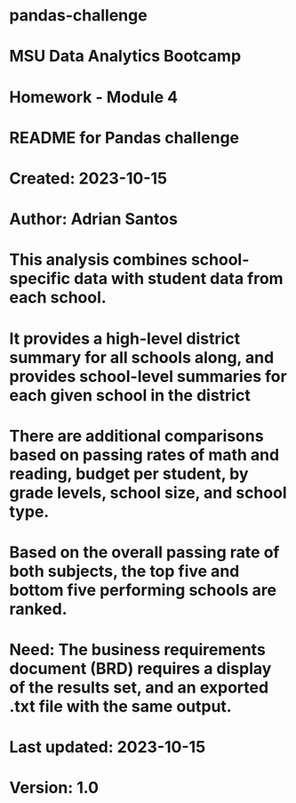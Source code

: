 # pandas-challenge

# MSU Data Analytics Bootcamp
# Homework - Module 4

# README for Pandas challenge

# Created: 2023-10-15
# Author: Adrian Santos

# This analysis combines school-specific data with student data from each school.

# It provides a high-level district summary for all schools along, and provides school-level summaries for each given school in the district

# There are additional comparisons based on passing rates of math and reading, budget per student, by grade levels, school size, and school type.

# Based on the overall passing rate of both subjects, the top five and bottom five performing schools are ranked.

# Need: The business requirements document (BRD) requires a display of the results set, and an exported .txt file with the same output.

# Last updated: 2023-10-15
# Version: 1.0